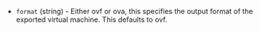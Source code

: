 <!-- Code generated from the comments of the ExportConfig struct in builder/virtualbox/common/export_config.go; DO NOT EDIT MANUALLY -->

-   `format` (string) - Either ovf or ova, this specifies the output format
    of the exported virtual machine. This defaults to ovf.
    